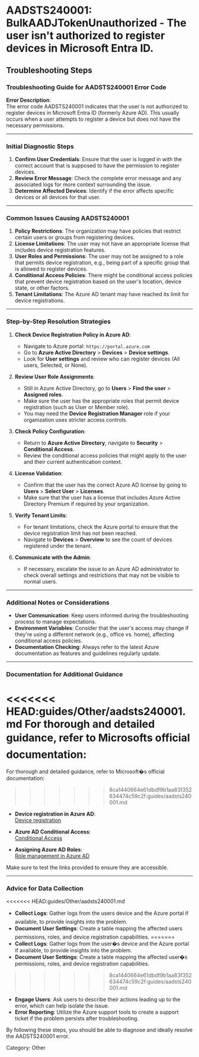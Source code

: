# AADSTS240001: BulkAADJTokenUnauthorized - The user isn't authorized to register devices in Microsoft Entra ID.


## Troubleshooting Steps
### Troubleshooting Guide for AADSTS240001 Error Code

**Error Description**:  
The error code AADSTS240001 indicates that the user is not authorized to register devices in Microsoft Entra ID (formerly Azure AD). This usually occurs when a user attempts to register a device but does not have the necessary permissions.

---

### Initial Diagnostic Steps

1. **Confirm User Credentials**: Ensure that the user is logged in with the correct account that is supposed to have the permission to register devices.
2. **Review Error Message**: Check the complete error message and any associated logs for more context surrounding the issue.
3. **Determine Affected Devices**: Identify if the error affects specific devices or all devices for that user.

---

### Common Issues Causing AADSTS240001

1. **Policy Restrictions**: The organization may have policies that restrict certain users or groups from registering devices.
2. **License Limitations**: The user may not have an appropriate license that includes device registration features.
3. **User Roles and Permissions**: The user may not be assigned to a role that permits device registration, e.g., being part of a specific group that is allowed to register devices.
4. **Conditional Access Policies**: There might be conditional access policies that prevent device registration based on the user's location, device state, or other factors.
5. **Tenant Limitations**: The Azure AD tenant may have reached its limit for device registrations.

---

### Step-by-Step Resolution Strategies

1. **Check Device Registration Policy in Azure AD**:
   - Navigate to Azure portal: `https://portal.azure.com`
   - Go to **Azure Active Directory** > **Devices** > **Device settings**.
   - Look for **User settings** and review who can register devices (All users, Selected, or None).

2. **Review User Role Assignments**:
   - Still in Azure Active Directory, go to **Users** > **Find the user** > **Assigned roles**.
   - Make sure the user has the appropriate roles that permit device registration (such as User or Member role).
   - You may need the **Device Registration Manager** role if your organization uses stricter access controls.

3. **Check Policy Configuration**:
   - Return to **Azure Active Directory**, navigate to **Security** > **Conditional Access**.
   - Review the conditional access policies that might apply to the user and their current authentication context.

4. **License Validation**:
   - Confirm that the user has the correct Azure AD license by going to **Users** > **Select User** > **Licenses**.
   - Make sure that the user has a license that includes Azure Active Directory Premium if required by your organization.

5. **Verify Tenant Limits**:
   - For tenant limitations, check the Azure portal to ensure that the device registration limit has not been reached.
   - Navigate to **Devices** > **Overview** to see the count of devices registered under the tenant.

6. **Communicate with the Admin**:
   - If necessary, escalate the issue to an Azure AD administrator to check overall settings and restrictions that may not be visible to normal users.

---

### Additional Notes or Considerations

- **User Communication**: Keep users informed during the troubleshooting process to manage expectations.
- **Environment Variables**: Consider that the user's access may change if they're using a different network (e.g., office vs. home), affecting conditional access policies.
- **Documentation Checking**: Always refer to the latest Azure documentation as features and guidelines regularly update.

---

### Documentation for Additional Guidance

<<<<<<< HEAD:guides/Other/aadsts240001.md
For thorough and detailed guidance, refer to Microsofts official documentation:
=======
For thorough and detailed guidance, refer to Microsoft�s official documentation:
>>>>>>> 8ca1440664e61dbdf9b1aa83f352634474c59c2f:guides/aadsts240001.md
- **Device registration in Azure AD**:  
  [Device registration](https://docs.microsoft.com/en-us/azure/active-directory/devices/device-management)
  
- **Azure AD Conditional Access**:  
  [Conditional Access](https://docs.microsoft.com/en-us/azure/active-directory/conditional-access/overview)
  
- **Assigning Azure AD Roles**:  
  [Role management in Azure AD](https://docs.microsoft.com/en-us/azure/active-directory/roles/manage-roles-portal)

Make sure to test the links provided to ensure they are accessible.

---

### Advice for Data Collection

<<<<<<< HEAD:guides/Other/aadsts240001.md
- **Collect Logs**: Gather logs from the users device and the Azure portal if available, to provide insights into the problem.
- **Document User Settings**: Create a table mapping the affected users permissions, roles, and device registration capabilities.
=======
- **Collect Logs**: Gather logs from the user�s device and the Azure portal if available, to provide insights into the problem.
- **Document User Settings**: Create a table mapping the affected user�s permissions, roles, and device registration capabilities.
>>>>>>> 8ca1440664e61dbdf9b1aa83f352634474c59c2f:guides/aadsts240001.md
- **Engage Users**: Ask users to describe their actions leading up to the error, which can help isolate the issue.
- **Error Reporting**: Utilize the Azure support tools to create a support ticket if the problem persists after troubleshooting.

By following these steps, you should be able to diagnose and ideally resolve the AADSTS240001 error.

Category: Other